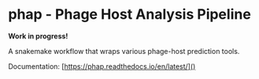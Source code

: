 # phap - Phage Host Analysis Pipeline

**Work in progress!**

A snakemake workflow that wraps various phage-host prediction tools.

Documentation: [https://phap.readthedocs.io/en/latest/]()

